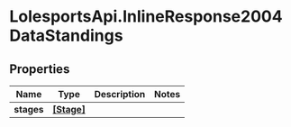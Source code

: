 # LolesportsApi.InlineResponse2004DataStandings

## Properties
Name | Type | Description | Notes
------------ | ------------- | ------------- | -------------
**stages** | [**[Stage]**](Stage.md) |  | 

